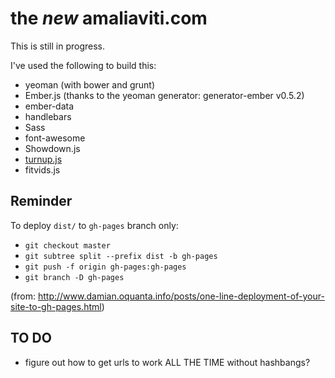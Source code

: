 the *new* amaliaviti.com
========================

This is still in progress.

I've used the following to build this:
*	yeoman (with bower and grunt)
*	Ember.js (thanks to the yeoman generator: generator-ember v0.5.2)
*	ember-data
*	handlebars
*	Sass
*	font-awesome
*	Showdown.js
*	[turnup.js](http://github.com/aamaliaa/turnup.js)
*	fitvids.js

Reminder
--------

To deploy `dist/` to `gh-pages` branch only:

 * `git checkout master`
 * `git subtree split --prefix dist -b gh-pages`
 * `git push -f origin gh-pages:gh-pages`
 * `git branch -D gh-pages`

(from: http://www.damian.oquanta.info/posts/one-line-deployment-of-your-site-to-gh-pages.html)

TO DO
-----
*	figure out how to get urls to work ALL THE TIME without hashbangs?

